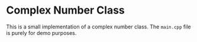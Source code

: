 # Complex Number Class

This is a small implementation of a complex number class. The
<code>main.cpp</code> file is purely for demo purposes.

